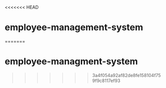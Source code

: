<<<<<<< HEAD
# employee-management-system
=======
# employee-managment-system
>>>>>>> 3a4f054a92af82de8fe158104f759f9c8117ef93
